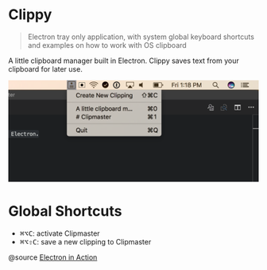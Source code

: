 # Clippy

> Electron tray only application, with system global keyboard shortcuts and examples on how to work with OS clipboard

A little clipboard manager built in Electron. Clippy saves text from your clipboard for later use.

![Clippy in Action](docs/example.png)

# Global Shortcuts

-   <kbd>⌘⌥C</kbd>: activate Clipmaster
-   <kbd>⌘⌥⇧C</kbd>: save a new clipping to Clipmaster

@source [Electron in Action](https://www.goodreads.com/book/show/35620138-electron-in-action)
